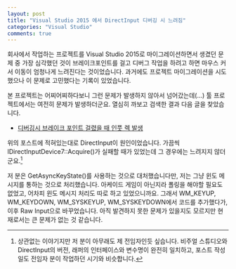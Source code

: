 ```yaml
---
layout: post
title: "Visual Studio 2015 에서 DirectInput 디버깅 시 느려짐"
categories: "Visual Studio"
comments: true
---
```

회사에서 작업하는 프로젝트를 Visual Studio 2015로 마이그레이션하면서 생겼던 문제 중 가장 심각했던 것이 브레이크포인트를 걸고 디버그 작업을 하려고 하면 마우스 커서 이동이 엄청나게 느려진다는 것이었습니다. 과거에도 프로젝트 마이그레이션을 시도했으나 이 문제로 고민했다는 기록이 있었습니다.

본 프로젝트는 어찌어찌하다보니 그런 문제가 발생하지 않아서 넘어갔는데(...) 툴 프로젝트에서는 여전히 문제가 발생하더군요. 열심히 까보고 검색한 결과 다음 글을 찾았습니다.

- [디버깅시 브레이크 포인트 걸렸을 때 인풋 렉 발생](https://westwoodforever.blogspot.com/2017/09/blog-post.html)

위의 포스트에 적혀있는대로 DirectInput이 원인이었습니다. 가끔씩 IDirectInputDevice7::Acquire()가 실패할 때가 있었는데 그 경우에는 느려지지 않더군요.[^1]

[^1]: 상관없는 이야기지만 저 분이 아무래도 제 전임자인듯 싶습니다. 비주얼 스튜디오와 DirectInput의 버전, 래퍼의 인터페이스와 변수명이 완전히 일치하고, 포스트 작성일도 전임자 분이 작업하던 시기와 비슷합니다.

저 분은 GetAsyncKeyState()를 사용하는 것으로 대처했습니다만, 저는 그냥 윈도 메시지를 통하는 것으로 처리했습니다. 아케이드 게임이 아닌지라 폴링을 해야할 필요도 없었고, 어차피 윈도 메시지 처리도 따로 하고 있었으니까요. 그래서 WM_KEYUP, WM_KEYDOWN, WM_SYSKEYUP, WM_SYSKEYDOWN에서 코드를 추가했다가, 이후 Raw Input으로 바꾸었습니다. 아직 발견하지 못한 문제가 있을지도 모르지만 현재로서는 큰 문제가 없는 것 같습니다.